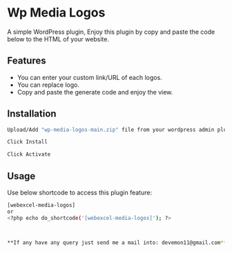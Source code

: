 # Wp Media Logos

A simple WordPress plugin, Enjoy this plugin by copy and paste the code below to the HTML of your website.

## Features

- You can enter your custom link/URL of each logos.
- You can replace logo.
- Copy and paste the generate code and enjoy the view.

## Installation

```sh
Upload/Add "wp-media-logos-main.zip" file from your wordpress admin plugins section
```
```sh
Click Install
```
```sh
Click Activate
```

## Usage

Use below shortcode to access this plugin feature:

```sh
[webexcel-media-logos]
or
<?php echo do_shortcode('[webexcel-media-logos]'); ?>
```
```sh


**If any have any query just send me a mail into: devemon11@gmail.com**
